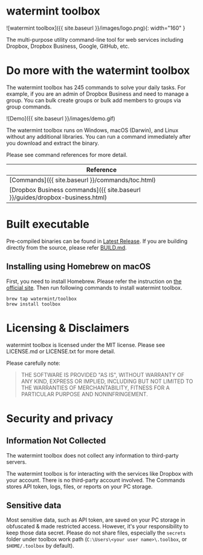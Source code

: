 # watermint toolbox

![watermint toolbox]({{ site.baseurl }}/images/logo.png){: width="160" }

The multi-purpose utility command-line tool for web services including Dropbox, Dropbox Business, Google, GitHub, etc.

# Do more with the watermint toolbox

The watermint toolbox has 245 commands to solve your daily tasks. For example, if you are an admin of Dropbox Business
and need to manage a group. You can bulk create groups or bulk add members to groups via group commands.

![Demo]({{ site.baseurl }}/images/demo.gif)

The watermint toolbox runs on Windows, macOS (Darwin), and Linux without any additional libraries. You can run a command immediately after you download and extract the binary.

Please see command references for more detail.

| Reference                                                                    |
|------------------------------------------------------------------------------|
| [Commands]({{ site.baseurl }}/commands/toc.html)                             |
| [Dropbox Business commands]({{ site.baseurl }}/guides/dropbox-business.html) |

# Built executable

Pre-compiled binaries can be found in [Latest Release](https://github.com/watermint/toolbox/releases/latest). If you are building directly from the source, please refer [BUILD.md](BUILD.md).

## Installing using Homebrew on macOS

First, you need to install Homebrew. Please refer the instruction on [the official site](https://brew.sh/). Then run following commands to install watermint toolbox.
```
brew tap watermint/toolbox
brew install toolbox
```

# Licensing & Disclaimers

watermint toolbox is licensed under the MIT license.
Please see LICENSE.md or LICENSE.txt for more detail.

Please carefully note:
> THE SOFTWARE IS PROVIDED "AS IS", WITHOUT WARRANTY OF ANY KIND, EXPRESS OR
> IMPLIED, INCLUDING BUT NOT LIMITED TO THE WARRANTIES OF MERCHANTABILITY,
> FITNESS FOR A PARTICULAR PURPOSE AND NONINFRINGEMENT.

# Security and privacy

## Information Not Collected 

The watermint toolbox does not collect any information to third-party servers.

The watermint toolbox is for interacting with the services like Dropbox with your account. There is no third-party account involved. The Commands stores API token, logs, files, or reports on your PC storage.

## Sensitive data

Most sensitive data, such as API token, are saved on your PC storage in obfuscated & made restricted access. However, it's your responsibility to keep those data secret. 
Please do not share files, especially the `secrets` folder under toolbox work path (`C:\Users\<your user name>\.toolbox`, or `$HOME/.toolbox` by default).

